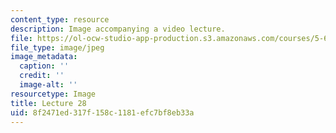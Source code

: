 ```yaml
---
content_type: resource
description: Image accompanying a video lecture.
file: https://ol-ocw-studio-app-production.s3.amazonaws.com/courses/5-60-thermodynamics-kinetics-spring-2008/8f2471ed317f158c1181efc7bf8eb33a_lec28_th.jpg
file_type: image/jpeg
image_metadata:
  caption: ''
  credit: ''
  image-alt: ''
resourcetype: Image
title: Lecture 28
uid: 8f2471ed-317f-158c-1181-efc7bf8eb33a
---
```

